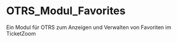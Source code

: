OTRS_Modul_Favorites
====================

Ein Modul für OTRS zum Anzeigen und Verwalten von Favoriten im TicketZoom